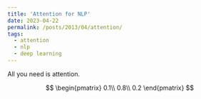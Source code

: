 ```yaml
---
title: 'Attention for NLP'
date: 2023-04-22
permalink: /posts/2013/04/attention/
tags:
  - attention
  - nlp
  - deep learning
---
```


All you need is attention.


$$
\begin{pmatrix}
0.1\\
0.8\\
0.2
\end{pmatrix}
$$
